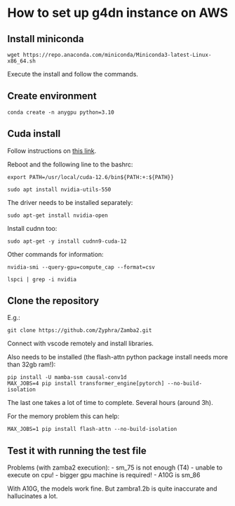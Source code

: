 # How to set up g4dn instance on AWS

## Install miniconda

```
wget https://repo.anaconda.com/miniconda/Miniconda3-latest-Linux-x86_64.sh
```

Execute the install and follow the commands.

## Create environment

```
conda create -n anygpu python=3.10
```

## Cuda install

Follow instructions on [this link](https://docs.nvidia.com/cuda/cuda-installation-guide-linux/index.html#network-repo-installation-for-ubuntu).

Reboot and the following line to the bashrc:

```
export PATH=/usr/local/cuda-12.6/bin${PATH:+:${PATH}}
```

```
sudo apt install nvidia-utils-550
```

The driver needs to be installed separately:
```
sudo apt-get install nvidia-open
```

Install cudnn too:
```
sudo apt-get -y install cudnn9-cuda-12
```

Other commands for information:
```
nvidia-smi --query-gpu=compute_cap --format=csv
```

```
lspci | grep -i nvidia
```


## Clone the repository

E.g.:

```
git clone https://github.com/Zyphra/Zamba2.git
```

Connect with vscode remotely and install libraries.

Also needs to be installed (the flash-attn python package install needs more than 32gb ram!): 

```
pip install -U mamba-ssm causal-conv1d
MAX_JOBS=4 pip install transformer_engine[pytorch] --no-build-isolation
```
The last one takes a lot of time to complete. Several hours (around 3h).

For the memory problem this can help:
```
MAX_JOBS=1 pip install flash-attn --no-build-isolation
```

## Test it with running the test file

Problems (with zamba2 execution):
    - sm_75 is not enough (T4)
	- unable to execute on cpu!
	- bigger gpu machine is required!
	- A10G is sm_86

With A10G, the models work fine.
But zambra1.2b is quite inaccurate and hallucinates a lot.
